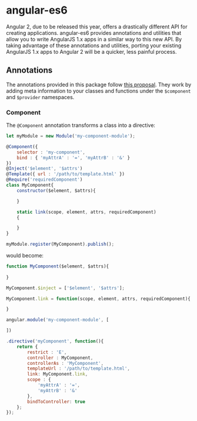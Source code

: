 # angular-es6

Angular 2, due to be released this year, offers a drastically different API for creating applications. angular-es6 provides annotations and utilities that allow you to write AngularJS 1.x apps in a similar way to this new API. By taking advantage of these annotations and utilities, porting your existing AngularJS 1.x apps to Angular 2 will be a quicker, less painful process.

## Annotations

The annotations provided in this package follow [this proposal](https://github.com/jonathandturner/brainstorming/blob/master/README.md). They work by adding meta information to your classes and functions under the `$component` and `$provider` namespaces. 

### Component

The `@Component` annotation transforms a class into a directive:

```js
let myModule = new Module('my-component-module');

@Component({ 
	selector : 'my-component',
	bind : { 'myAttrA' : '=', 'myAttrB' : '&' }
})
@Inject('$element', '$attrs')
@Template({ url : '/path/to/template.html' })
@Require('requiredComponent')
class MyComponent{
	constructor($element, $attrs){

	}

	static link(scope, element, attrs, requiredComponent)
	{

	}
}

myModule.register(MyComponent).publish();
```

would become:

```js
function MyComponent($element, $attrs){
	
}

MyComponent.$inject = ['$element', '$attrs'];

MyComponent.link = function(scope, element, attrs, requiredComponent){

}

angular.module('my-component-module', [

])

.directive('myComponent', function(){
	return {
		restrict : 'E',
		controller : MyComponent,
		controllerAs : 'MyComponent',
		templateUrl : '/path/to/template.html',
		link: MyComponent.link,
		scope : {
			'myAttrA' : '=',
			'myAttrB' : '&'
		},
		bindToController: true
	};
});
```